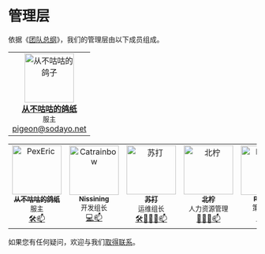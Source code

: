 # 管理层

依据《[团队总纲](main)》，我们的管理层由以下成员组成。

<center>
<table>
  <tr>
    <td align="center"><a href="https://space.bilibili.com/280664902/"><img src="https://www.minebbs.com/data/avatars/h/3/3011.jpg" width="100px;" alt="从不咕咕的鸽子"/><br /><b>从不咕咕的鸽纸</b></a><br /><small>服主</small><br /><a href="mailto:pigeon@sodayo.net" title="邮箱">pigeon@sodayo.net</a></td>
  </tr>
</table>
</center>

<table>
  <tr>
    <td align="center"><a href="https://space.bilibili.com/280664902/"><img src="https://www.minebbs.com/data/avatars/h/3/3011.jpg?1588671586" width="100px;" alt="PexEric"/><br /><sub><b>从不咕咕的鸽纸</b></sub></a><br /><small>服主</small><br /><a href="/" title="运维">🛠️</a><a href="mailto:3349525227@qq.com" title="邮箱">📫</a></td>
    <td align="center"><a href="#"><img src="https://www.minebbs.com/data/avatars/h/1/1726.jpg?1644213938" width="100px;" alt="Catrainbow"/><br /><sub><b>Nissining</b></sub></a><br /><small>开发组长</small><br /><a href="#" title="开发">💻</a><a href="mailto:nissining@sodayo.net" title="邮箱">📫</a></td>
    <td align="center"><a href="https://space.bilibili.com/349401599/"><img src="https://s1.ax1x.com/2022/07/10/jy3NR0.jpg" width="100px;" alt="苏打"/><br /><sub><b>苏打</b></sub></a><br /><small>运维组长</small><br /><a href="/" title="运维">🛠️</a><a href="/" title="人事管理">🧑‍🤝‍🧑</a><a href="mailto:42402007@qq.com" title="邮箱">📫</a></td>
    <td align="center"><a href="https://space.bilibili.com/447373541"><img src="https://i2.hdslb.com/bfs/face/66f0c80b817f16930c2b19b7c72ea35ed34bb2a3.jpg" width="100px;" alt="北柠"/><br /><sub><b>北柠</b></sub></a><br /><small>人力资源管理</small><br /><a href="/" title="人事管理">🧑‍🤝‍🧑</a><a href="beining@sodayo.net" title="邮箱">📫</a></td>
    <td align="center"><a href="https://pexeric.gitee.io/"><img src="/img/leadership/PexEric.jpg" width="100px;" alt="PexEric"/><br /><sub><b>PexEric</b></sub></a><br /><small>策划组长</small><br /><a href="/" title="策划">📖</a><a href="/" title="服务器资源包、宣传图制作">🎨</a><a href="mailto:suoerix@gmail.com" title="邮箱">📫</a></td>
  </tr>
</table>

如果您有任何疑问，欢迎与我们[取得联系](/contact)。

